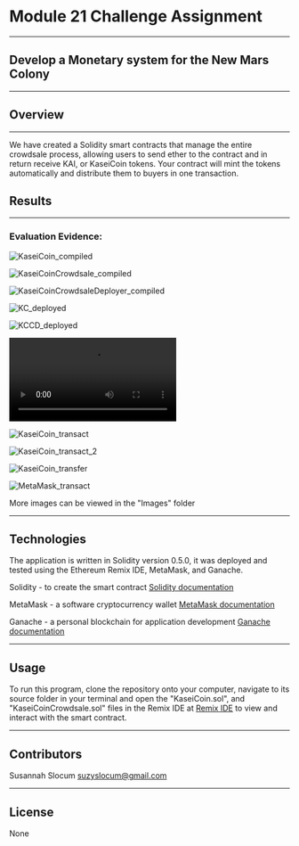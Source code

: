 # Module 21 Challenge Assignment 
---

## Develop a Monetary system for the New Mars Colony
---

## Overview 
---
  We have created a Solidity smart contracts that manage the entire crowdsale process, allowing users to send ether to the contract and in return receive KAI, or KaseiCoin tokens. Your contract will mint the tokens automatically and distribute them to buyers in one transaction.
  
  
## Results
---
### Evaluation Evidence:
![KaseiCoin_compiled](/Images/KaseiCoin_compiled.png)

![KaseiCoinCrowdsale_compiled](/Images/KaseiCoinCrowdsale_compiled.png)

![KaseiCoinCrowdsaleDeployer_compiled](/Images/KaseiCoinCrowdsaleDeployer_compiled.png)

![KC_deployed](/Images/KC_deployed.png)

![KCCD_deployed](/Images/KCCD_deployed.png)

![KCCD_interaction](/Images/KCCD_interaction.mov)

![KaseiCoin_transact](/Images/KaseiCoin_transact.png)

![KaseiCoin_transact_2](/Images/KaseiCoin_transact_2.png)

![KaseiCoin_transfer](/Images/KaseiCoin_transfer.png)

![MetaMask_transact](/Images/MetaMask_transact.png)

More images can be viewed in the "Images" folder

---

## Technologies

The application is written in Solidity version 0.5.0, it was deployed and tested using the Ethereum Remix IDE, MetaMask, and Ganache.

Solidity - to create the smart contract [Solidity documentation](https://docs.soliditylang.org/en/v0.8.4/)

MetaMask - a software cryptocurrency wallet [MetaMask documentation](https://metamask.zendesk.com/hc/en-us)

Ganache - a personal blockchain for application development [Ganache documentation](https://www.trufflesuite.com/docs/ganache/overview)

--- 

## Usage

To run this program, clone the repository onto your computer, navigate to its source folder in your terminal and open the "KaseiCoin.sol", and "KaseiCoinCrowdsale.sol" files in the Remix IDE at [Remix IDE](https://remix.ethereum.org/#optimize=false&runs=200&evmVersion=null&version=soljson-v0.8.1+commit.df193b15.js) to view and interact with the smart contract.

---

## Contributors
Susannah Slocum 
suzyslocum@gmail.com

---

## License

None
